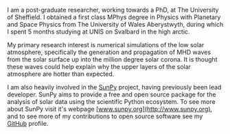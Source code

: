 <!--
.. title: Stuart Mumford
.. slug: index
.. date: 2014/01/26 00:27:08
.. tags:
.. link:
.. description:
.. type: text
-->

I am a post-graduate researcher, working towards a PhD, at
The University of Sheffield. I obtained a first class MPhys degree in Physics
with Planetary and Space Physics from The University of Wales Aberystwyth,
during which I spent 5 months studying at UNIS on Svalbard in the high arctic.

My primary research interest is numerical simulations of the low solar
atmosphere, specifically the generation and propagation of MHD waves from the
solar surface up into the million degree solar corona. It is thought these
waves could help explain why the upper layers of the solar atmosphere are
hotter than expected.

I am also heavily involved in the [SunPy](http://sunpy.org) project,
having previously been lead developer. SunPy aims to provide a free and open source
package for the analysis of solar data using the scientific Python ecosystem.
To see more about SunPy visit it's webpage [www.sunpy.org](http://www.sunpy.org),
and to see more of my contributions to open source software see
my [GitHub](https://github.com/Cadair) profile.
